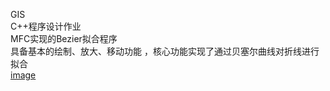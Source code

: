 GIS  
C++程序设计作业  
MFC实现的Bezier拟合程序   
具备基本的绘制、放大、移动功能 ，核心功能实现了通过贝塞尔曲线对折线进行拟合  
[image](https://user-images.githubusercontent.com/63851151/126942770-20d5b351-7239-4dc1-83a5-e57434c2ebeb.png)
